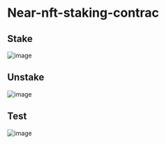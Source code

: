 # Near-nft-staking-contrac

## Stake

![image](https://user-images.githubusercontent.com/106301903/215312625-1d58b2f4-4869-4e79-a484-dbc5b8dd54fa.png)

## Unstake
![image](https://user-images.githubusercontent.com/106301903/215312735-d4a949cb-1a99-4246-b240-17270959d715.png)

## Test
![image](https://user-images.githubusercontent.com/106301903/215312832-7fffccf6-5a6f-464a-b2be-c3fcaa65e320.png)
